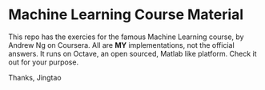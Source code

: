 # Machine Learning Course Material

This repo has the exercies for the famous Machine Learning course, by Andrew Ng on Coursera. 
All are **MY** implementations, not the official answers. It runs on Octave, an open sourced, Matlab like platform.
Check it out for your purpose.

Thanks,
Jingtao
